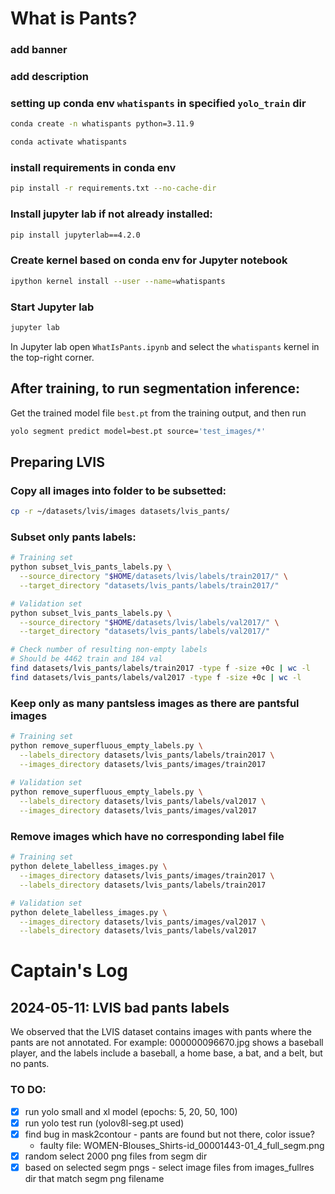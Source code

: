 # What is Pants?

### add banner

### add description

### setting up conda env `whatispants` in specified `yolo_train` dir 
```bash
conda create -n whatispants python=3.11.9

conda activate whatispants   
```

### install requirements in conda env
```bash
pip install -r requirements.txt --no-cache-dir
```

### Install jupyter lab if not already installed:
```bash
pip install jupyterlab==4.2.0
```

### Create kernel based on conda env for Jupyter notebook
```bash
ipython kernel install --user --name=whatispants 
```

### Start Jupyter lab
```bash
jupyter lab
```
In Jupyter lab open `WhatIsPants.ipynb` and select the `whatispants` kernel
in the top-right corner.

## After training, to run segmentation inference:
Get the trained model file `best.pt` from the training output, and
then run
```bash
yolo segment predict model=best.pt source='test_images/*'
```

## Preparing LVIS
### Copy all images into folder to be subsetted:
```bash
cp -r ~/datasets/lvis/images datasets/lvis_pants/
```

### Subset only pants labels:
```bash
# Training set 
python subset_lvis_pants_labels.py \
  --source_directory "$HOME/datasets/lvis/labels/train2017/" \
  --target_directory "datasets/lvis_pants/labels/train2017/"

# Validation set
python subset_lvis_pants_labels.py \
  --source_directory "$HOME/datasets/lvis/labels/val2017/" \
  --target_directory "datasets/lvis_pants/labels/val2017/"

# Check number of resulting non-empty labels
# Should be 4462 train and 184 val
find datasets/lvis_pants/labels/train2017 -type f -size +0c | wc -l 
find datasets/lvis_pants/labels/val2017 -type f -size +0c | wc -l
```

### Keep only as many pantsless images as there are pantsful images
```bash
# Training set
python remove_superfluous_empty_labels.py \
  --labels_directory datasets/lvis_pants/labels/train2017 \
  --images_directory datasets/lvis_pants/images/train2017
  
# Validation set
python remove_superfluous_empty_labels.py \
  --labels_directory datasets/lvis_pants/labels/val2017 \
  --images_directory datasets/lvis_pants/images/val2017
```

### Remove images which have no corresponding label file
```bash
# Training set
python delete_labelless_images.py \
  --images_directory datasets/lvis_pants/images/train2017 \
  --labels_directory datasets/lvis_pants/labels/train2017

# Validation set
python delete_labelless_images.py \
  --images_directory datasets/lvis_pants/images/val2017 \
  --labels_directory datasets/lvis_pants/labels/val2017
```

# Captain's Log
## 2024-05-11: LVIS bad pants labels
We observed that the LVIS dataset contains images with pants where the pants are not annotated.
For example: 000000096670.jpg shows a baseball player, and the labels include a baseball,
a home base, a bat, and a belt, but no pants.


### TO DO:
- [x] run yolo small and xl model (epochs: 5, 20, 50, 100)
- [x] run yolo test run (yolov8l-seg.pt used)
- [x] find bug in mask2contour - pants are found but not there, color issue?
  - faulty file: WOMEN-Blouses_Shirts-id_00001443-01_4_full_segm.png
- [x] random select 2000 png files from segm dir  
- [x] based on selected segm pngs - select image files from images_fullres dir that match segm png filename
